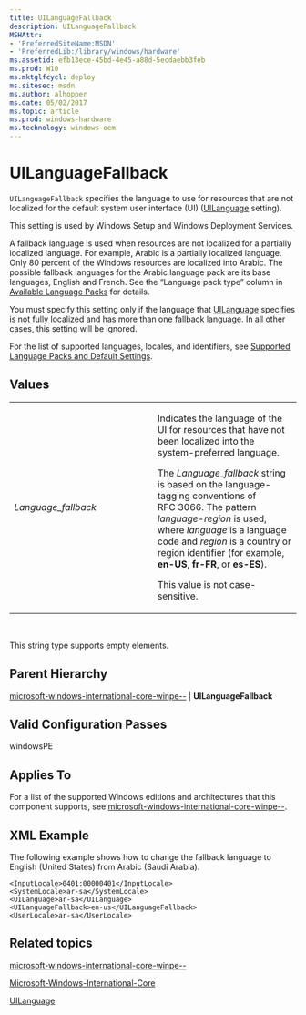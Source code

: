 ```yaml
---
title: UILanguageFallback
description: UILanguageFallback
MSHAttr:
- 'PreferredSiteName:MSDN'
- 'PreferredLib:/library/windows/hardware'
ms.assetid: efb13ece-45bd-4e45-a88d-5ecdaebb3feb
ms.prod: W10
ms.mktglfcycl: deploy
ms.sitesec: msdn
ms.author: alhopper
ms.date: 05/02/2017
ms.topic: article
ms.prod: windows-hardware
ms.technology: windows-oem
---
```


# UILanguageFallback


`UILanguageFallback` specifies the language to use for resources that are not localized for the default system user interface (UI) ([UILanguage](microsoft-windows-international-core-winpe-uilanguage.md) setting).

This setting is used by Windows Setup and Windows Deployment Services.

A fallback language is used when resources are not localized for a partially localized language. For example, Arabic is a partially localized language. Only 80 percent of the Windows resources are localized into Arabic. The possible fallback languages for the Arabic language pack are its base languages, English and French. See the “Language pack type” column in [Available Language Packs](http://go.microsoft.com/fwlink/p/?linkid=200318) for details.

You must specify this setting only if the language that [UILanguage](microsoft-windows-international-core-winpe-uilanguage.md) specifies is not fully localized and has more than one fallback language. In all other cases, this setting will be ignored.

For the list of supported languages, locales, and identifiers, see [Supported Language Packs and Default Settings](http://go.microsoft.com/fwlink/p/?linkid=200317).

## Values


<table>
<colgroup>
<col width="50%" />
<col width="50%" />
</colgroup>
<tbody>
<tr class="odd">
<td><p><em>Language_fallback</em></p></td>
<td><p>Indicates the language of the UI for resources that have not been localized into the system-preferred language.</p>
<p>The <em>Language_fallback</em> string is based on the language-tagging conventions of RFC 3066. The pattern <em>language</em>-<em>region</em> is used, where <em>language</em> is a language code and <em>region</em> is a country or region identifier (for example, <strong>en-US</strong>, <strong>fr-FR</strong>, or <strong>es-ES</strong>).</p>
<p>This value is not case-sensitive.</p></td>
</tr>
</tbody>
</table>

 

This string type supports empty elements.

## Parent Hierarchy


[microsoft-windows-international-core-winpe--](microsoft-windows-international-core-winpe.md) | **UILanguageFallback**

## Valid Configuration Passes


windowsPE

## Applies To


For a list of the supported Windows editions and architectures that this component supports, see [microsoft-windows-international-core-winpe--](microsoft-windows-international-core-winpe.md).

## XML Example


The following example shows how to change the fallback language to English (United States) from Arabic (Saudi Arabia).

``` syntax
<InputLocale>0401:00000401</InputLocale> 
<SystemLocale>ar-sa</SystemLocale> 
<UILanguage>ar-sa</UILanguage> 
<UILanguageFallback>en-us</UILanguageFallback> 
<UserLocale>ar-sa</UserLocale>
```

## Related topics


[microsoft-windows-international-core-winpe--](microsoft-windows-international-core-winpe.md)

[Microsoft-Windows-International-Core](microsoft-windows-international-core.md)

[UILanguage](microsoft-windows-international-core-winpe-uilanguage.md)

 

 







